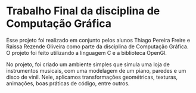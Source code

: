 # Trabalho Final da disciplina de Computação Gráfica
Esse projeto foi realizado em conjunto pelos alunos Thiago Pereira Freire e Raissa Rezende Oliveira como parte da disciplina de Computação Gráfica. O projeto foi feito utilizando a linguagem C e a biblioteca
OpenGl. 

No projeto, foi criado um ambiente simples que simula uma loja de instrumentos musicais, com uma modelagem de um piano, paredes e um disco de vinil. Nele, aplicamos transformações geométricas,
texturas, animações, boas práticas de código, entre outros.
